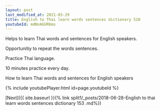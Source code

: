 ```yaml
---
layout: post
last_modified_at: 2021-03-29
title: English to Thai learn words sentences dictionary 510 
youtubeId: mdNnAGUR6ms
---
```

 
 
Helps to learn Thai words and sentences for English speakers.

Opportunitiy to repeat the words sentences. 

Practice Thai language. 
 
10 minutes practice every day. 
 
How to learn Thai words and sentences for English speakers 
 
{% include youtubePlayer.html id=page.youtubeId %}
 
 
[Next]({{ site.baseurl }}{% link  split1/_posts/2018-06-28-English to thai learn words sentences dictionary 153 .md%})
 
